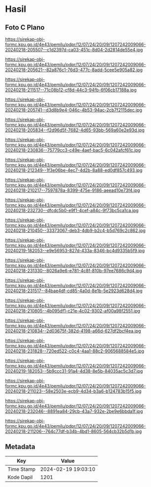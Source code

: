 # Hasil

## Foto C Plano

https://sirekap-obj-formc.kpu.go.id/4e43/pemilu/pdpr/12/07/24/20/09/1207242009066-20240218-205507--c1d2397d-ca03-451c-8d04-2d2814de55e4.jpg

https://sirekap-obj-formc.kpu.go.id/4e43/pemilu/pdpr/12/07/24/20/09/1207242009066-20240218-205621--82a876c1-76d3-477c-8add-5cee5e905a82.jpg

https://sirekap-obj-formc.kpu.go.id/4e43/pemilu/pdpr/12/07/24/20/09/1207242009066-20240218-211517--71c08b12-cf8d-44c3-94fb-6f06cb17188a.jpg

https://sirekap-obj-formc.kpu.go.id/4e43/pemilu/pdpr/12/07/24/20/09/1207242009066-20240218-205741--d3d8b9e4-046c-4b53-94ac-2cb7f2115dec.jpg

https://sirekap-obj-formc.kpu.go.id/4e43/pemilu/pdpr/12/07/24/20/09/1207242009066-20240218-205834--f2d96d5f-7682-4d65-93bb-569a60e2e93d.jpg

https://sirekap-obj-formc.kpu.go.id/4e43/pemilu/pdpr/12/07/24/20/09/1207242009066-20240218-230836--75779cc3-c49e-4aef-bac5-6c042afcf61c.jpg

https://sirekap-obj-formc.kpu.go.id/4e43/pemilu/pdpr/12/07/24/20/09/1207242009066-20240218-212349--1f3e06be-4ec7-4d2b-8a88-ed0df857c493.jpg

https://sirekap-obj-formc.kpu.go.id/4e43/pemilu/pdpr/12/07/24/20/09/1207242009066-20240218-210217--7597878a-8399-475e-9186-aeead10e73f4.jpg

https://sirekap-obj-formc.kpu.go.id/4e43/pemilu/pdpr/12/07/24/20/09/1207242009066-20240218-232730--dfcdc5b0-e9f1-4cef-a84c-9f73bc5ca1ca.jpg

https://sirekap-obj-formc.kpu.go.id/4e43/pemilu/pdpr/12/07/24/20/09/1207242009066-20240218-210450--33373067-deb3-4db9-b2c4-b5d769c2c862.jpg

https://sirekap-obj-formc.kpu.go.id/4e43/pemilu/pdpr/12/07/24/20/09/1207242009066-20240219-182053--e9e56953-827d-433a-8346-bc4d9335b5f9.jpg

https://sirekap-obj-formc.kpu.go.id/4e43/pemilu/pdpr/12/07/24/20/09/1207242009066-20240218-231330--8026a9e6-e781-4c8f-810b-97ee7686c9d4.jpg

https://sirekap-obj-formc.kpu.go.id/4e43/pemilu/pdpr/12/07/24/20/09/1207242009066-20240218-231517--84bae4df-cd85-4a0d-8e1b-5e2923d628d4.jpg

https://sirekap-obj-formc.kpu.go.id/4e43/pemilu/pdpr/12/07/24/20/09/1207242009066-20240218-210805--4b095df1-c21e-4c02-9302-af00a98f2551.jpg

https://sirekap-obj-formc.kpu.go.id/4e43/pemilu/pdpr/12/07/24/20/09/1207242009066-20240218-210834--2d03675f-382d-4198-a66d-627df2bcf4ea.jpg

https://sirekap-obj-formc.kpu.go.id/4e43/pemilu/pdpr/12/07/24/20/09/1207242009066-20240218-231828--720ed522-c0c4-4aa1-88c2-9065688584e5.jpg

https://sirekap-obj-formc.kpu.go.id/4e43/pemilu/pdpr/12/07/24/20/09/1207242009066-20240219-182053--5b9ccc31-91a4-4d38-8e5b-84035ac5c3d7.jpg

https://sirekap-obj-formc.kpu.go.id/4e43/pemilu/pdpr/12/07/24/20/09/1207242009066-20240218-211023--58e2503e-ecb9-4d34-b3a6-b124783b15f5.jpg

https://sirekap-obj-formc.kpu.go.id/4e43/pemilu/pdpr/12/07/24/20/09/1207242009066-20240218-232046--8891ea84-29cb-43a7-932e-2be9e6bbda1f.jpg

https://sirekap-obj-formc.kpu.go.id/4e43/pemilu/pdpr/12/07/24/20/09/1207242009066-20240218-211206--764c77df-b34b-4bd1-8605-564cb32b5d1b.jpg


## Metadata

| Key        | Value               |
| ---------- | ------------------- |
| Time Stamp | 2024-02-19 19:03:10 |
| Kode Dapil | 1201                |



